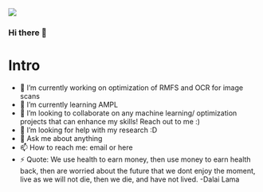 
<img src="https://github.com/mojoee/mojoee/blob/output/github-contribution-grid-snake.svg" />


### Hi there 👋


# Intro

- 🔭 I’m currently working on optimization of RMFS and OCR for image scans
- 🌱 I’m currently learning AMPL
- 👯 I’m looking to collaborate on any machine learning/ optimization projects that can enhance my skills! Reach out to me :)
- 🤔 I’m looking for help with my research :D
- 💬 Ask me about anything
- 📫 How to reach me: email or here
- ⚡ Quote: We use health to earn money, then use money to earn health back, then are worried about the future that we dont enjoy the moment, live as we will not die, then we die, and have not lived. -Dalai Lama




